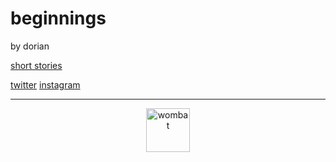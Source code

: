 # beginnings 
by dorian 


[short stories](testss.md)
      
[twitter](https://twitter.com/dorian_brennan "twitter")
[instagram](https://www.instagram.com/dorian_brennan/ "instagram")

---
<p align="center">
  <img src="https://dorianbrennan.github.io/beginnings/images/logosmall.png" width="70" title="wombat">
</p>



